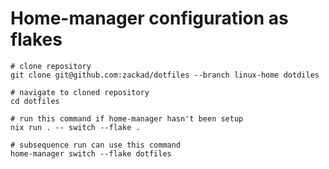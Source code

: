 # Home-manager configuration as flakes

```shell
# clone repository
git clone git@github.com:zackad/dotfiles --branch linux-home dotdiles

# navigate to cloned repository
cd dotfiles

# run this command if home-manager hasn't been setup
nix run . -- switch --flake .

# subsequence run can use this command
home-manager switch --flake dotfiles
```
